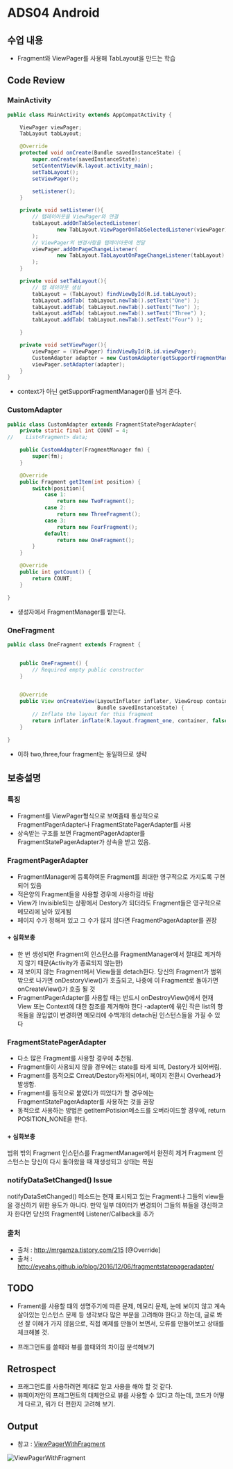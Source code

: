 # ADS04 Android

## 수업 내용

- Fragment와 ViewPager를 사용해 TabLayout을 만드는 학습

## Code Review

### MainActivity

```Java
public class MainActivity extends AppCompatActivity {

    ViewPager viewPager;
    TabLayout tabLayout;

    @Override
    protected void onCreate(Bundle savedInstanceState) {
        super.onCreate(savedInstanceState);
        setContentView(R.layout.activity_main);
        setTabLayout();
        setViewPager();

        setListener();
    }

    private void setListener(){
        // 탭레이아웃을 ViewPager와 연결
        tabLayout.addOnTabSelectedListener(
                new TabLayout.ViewPagerOnTabSelectedListener(viewPager)
        );
        // ViewPager의 변경사항을 탭레이아웃에 전달
        viewPager.addOnPageChangeListener(
                new TabLayout.TabLayoutOnPageChangeListener(tabLayout)
        );
    }

    private void setTabLayout(){
        // 탭 레이아웃 생성
        tabLayout = (TabLayout) findViewById(R.id.tabLayout);
        tabLayout.addTab( tabLayout.newTab().setText("One") );
        tabLayout.addTab( tabLayout.newTab().setText("Two") );
        tabLayout.addTab( tabLayout.newTab().setText("Three") );
        tabLayout.addTab( tabLayout.newTab().setText("Four") );

    }

    private void setViewPager(){
        viewPager = (ViewPager) findViewById(R.id.viewPager);
        CustomAdapter adapter = new CustomAdapter(getSupportFragmentManager());
        viewPager.setAdapter(adapter);
    }
}
```
- context가 아닌 getSupportFragmentManager()를 넘겨 준다.

### CustomAdapter

```Java
public class CustomAdapter extends FragmentStatePagerAdapter{
    private static final int COUNT = 4;
//    List<Fragment> data;

    public CustomAdapter(FragmentManager fm) {
        super(fm);
    }

    @Override
    public Fragment getItem(int position) {
        switch(position){
            case 1:
                return new TwoFragment();
            case 2:
                return new ThreeFragment();
            case 3:
                return new FourFragment();
            default:
                return new OneFragment();
        }
    }

    @Override
    public int getCount() {
        return COUNT;
    }

}
```

- 생성자에서 FragmentManager를 받는다.

### OneFragment

```Java
public class OneFragment extends Fragment {


    public OneFragment() {
        // Required empty public constructor
    }


    @Override
    public View onCreateView(LayoutInflater inflater, ViewGroup container,
                             Bundle savedInstanceState) {
        // Inflate the layout for this fragment
        return inflater.inflate(R.layout.fragment_one, container, false);
    }

}
```
- 이하 two,three,four fragment는 동일하므로 생략

## 보충설명

### 특징

- Fragment를 ViewPager형식으로 보여줄때 통상적으로 FragmentPagerAdapter나 FragmentStatePagerAdapter를 사용
- 상속받는 구조를 보면 FragmentPagerAdapter를 FragmentStatePagerAdapter가 상속을 받고 있음.

### FragmentPagerAdapter

- FragmentManager에 등록하여둔 Fragment를 최대한 영구적으로 가지도록 구현되어 있음
- 적은양의 Fragment들을 사용할 경우에 사용하길 바람
- View가 Invisible되는 상황에서 Destory가 되더라도 Fragment들은 영구적으로 메모리에 남아 있게됨
- 페이지 수가 정해져 있고 그 수가 많지 않다면 FragmentPagerAdapter를 권장

#### + 심화보충

- 한 번 생성되면 Fragment의 인스턴스를 FragmentManager에서 절대로 제거하지 않기 때문(Activity가 종료되지 않는한)
- 재 보이지 않는 Fragment에서 View들을 detach한다. 당신의 Fragment가 범위 밖으로 나가면 onDestoryView()가 호출되고, 나중에 이 Fragment로 돌아가면 onCreateView()가 호출 될 것
- FragmentPagerAdapter를 사용할 때는 반드시 onDestroyView()에서 현재 View 또는 Context에 대한 참조를 제거해야 한다
-adapter에 묶인 작은 list의 항목들을 끊임없이 변경하면 메모리에 수백개의 detach된 인스턴스들을 가질 수 있다

### FragmentStatePagerAdapter

- 다소 많은 Fragment를 사용할 경우에 추천됨.
- Fragment들이 사용되지 않을 경우에는 state를 타게 되며, Destory가 되어버림.
- Fragment를 동적으로 Crreat/Destory하게되어서, 페이지 전환시 Overhead가 발생함.
- Fragment를 동적으로 붙였다가 띠었다가 할 경우에는 FragmentStatePagerAdapter를 사용하는 것을 권장
- 동적으로 사용하는 방법은 getItemPotision메소드를 오버라이드할 경우에, return POSITION_NONE을 한다.


#### + 심화보충

범위 밖의 Fragment 인스턴스를 FragmentManager에서 완전히 제거
Fragment 인스턴스는 당신이 다시 돌아왔을 때 재생성되고 상태는 복원

### notifyDataSetChanged() Issue

 notifyDataSetChanged() 메소드는 현재 표시되고 있는 Fragment나 그들의 view들을 갱신하기 위한 용도가 아니다. 만약 일부 데이터가 변경되어 그들의 뷰들을 갱신하고자 한다면 당신의 Fragment에 Listener/Callback을 추가

### 출처

- 출처 : http://mrgamza.tistory.com/215 [@Override]
- 출처 : http://eyeahs.github.io/blog/2016/12/06/fragmentstatepageradapter/

## TODO

- Frament를 사용할 떄의 생명주기에 따른 문제, 메모리 문제, 눈에 보이지 않고 계속 살아있는 인스턴스 문제 등 생각보다 많은 부분을 고려해야 한다고 하는데, 글로 봐선 잘 이해가 가지 않음으로, 직접 예제를 만들어 보면서, 오류를 만들어보고 상태를 체크해볼 것.

- 프래그먼트를 쓸때와 뷰를 쓸때와의 차이점 분석해보기

## Retrospect

- 프래그먼트를 사용하려면 제대로 알고 사용을 해야 할 것 같다. 
- 뷰페이저안의 프래그먼트의 대체안으로 뷰를 사용할 수 있다고 하는데, 코드가 어떻게 다르고, 뭐가 더 편한지 고려해 보기.

## Output
- 참고 : [ViewPagerWithFragment](http://grandbig.github.io/blog/2016/01/30/android-tablayout/)

![ViewPagerWithFragment](http://grandbig.github.io/images/android-tablayout.png)